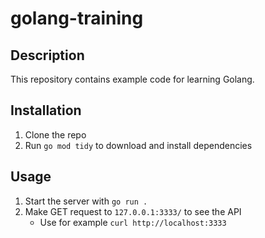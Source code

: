 # golang-training

## Description
This repository contains example code for learning Golang.

## Installation
1. Clone the repo
2. Run `go mod tidy` to download and install dependencies

## Usage
1. Start the server with `go run .`
2. Make GET request to `127.0.0.1:3333/` to see the API
    - Use for example `curl http://localhost:3333`
